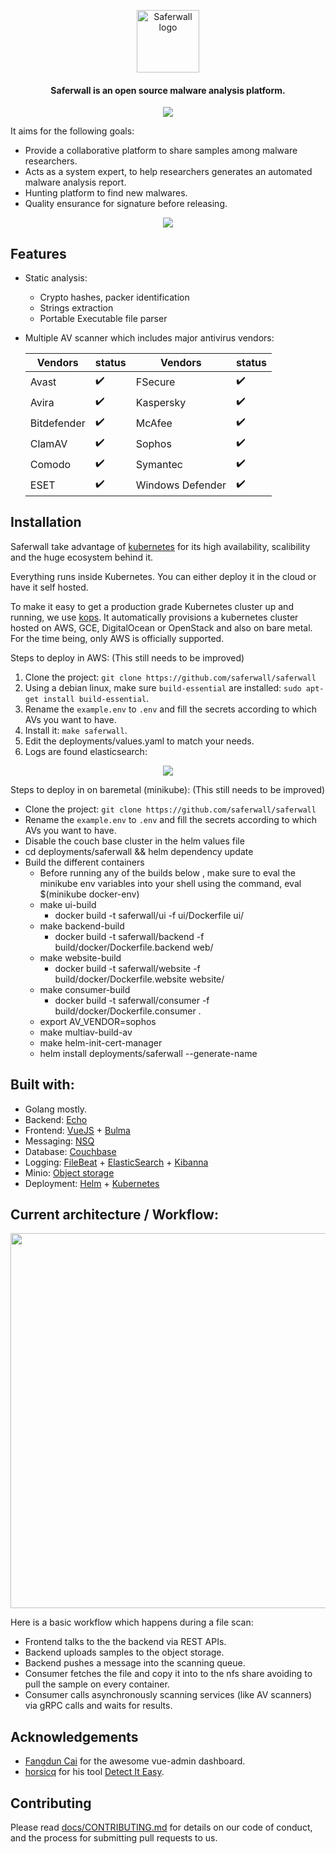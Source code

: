 <p align="center"><a href="https://saferwall.com" target="_blank" rel="noopener noreferrer"><img width="100" src="https://i.imgur.com/zjCOKPo.png" alt="Saferwall logo"></a></p>
<h4 align="center">Saferwall is an open source malware analysis platform</a>.</h4>

<p align="center"> 
  <a href="https://gitter.im/saferwall/community"><img src="https://img.shields.io/gitter/room/saferwall/community?style=flat-square"></a>
</p>

It aims for the following goals:
- Provide a collaborative platform to share samples among malware researchers.
- Acts as a system expert, to help researchers generates an automated malware analysis report.
- Hunting platform to find new malwares.
- Quality ensurance for signature before releasing.

<p align="center"><img src="https://i.imgur.com/lYv1B4S.png" width="auto" height="auto"></p>

## Features

- Static analysis:
    - Crypto hashes, packer identification
    - Strings extraction
    - Portable Executable file parser
- Multiple AV scanner which includes major antivirus vendors:

    Vendors | status | Vendors | status
    --- | --- | --- | ---
    Avast | :heavy_check_mark: | FSecure | :heavy_check_mark: 
    Avira | :heavy_check_mark: | Kaspersky | :heavy_check_mark: 
    Bitdefender | :heavy_check_mark: | McAfee | :heavy_check_mark: 
    ClamAV | :heavy_check_mark: | Sophos | :heavy_check_mark: 
    Comodo | :heavy_check_mark: | Symantec | :heavy_check_mark: 
    ESET | :heavy_check_mark: | Windows Defender | :heavy_check_mark: 

## Installation

Saferwall take advantage of [kubernetes](https://kubernetes.io/) for its high availability, scalibility and the huge ecosystem behind it. 

Everything runs inside Kubernetes. You can either deploy it in the cloud or have it self hosted.

 To make it easy to get a production grade Kubernetes cluster up and running, we use [kops](https://github.com/kubernetes/kops). It automatically provisions a kubernetes cluster hosted on AWS, GCE, DigitalOcean or OpenStack and also on bare metal. For the time being, only AWS is officially supported.

Steps to deploy in AWS:
(This still needs to be improved)
1. Clone the project: `git clone https://github.com/saferwall/saferwall`
2. Using a debian linux, make sure `build-essential` are installed: `sudo apt-get install build-essential`.
3. Rename the `example.env` to `.env` and fill the secrets according to which AVs you want to have.
4. Install it: `make saferwall`.
5. Edit the deployments/values.yaml to match your needs.
6. Logs are found elasticsearch:
<p align="center"><img src="https://i.imgur.com/6TnK2jR.png" width="auto" height="auto"></p>

Steps to deploy in on baremetal (minikube):
(This still needs to be improved)
- Clone the project: `git clone https://github.com/saferwall/saferwall`
- Rename the `example.env` to `.env` and fill the secrets according to which AVs you want to have.
- Disable the couch base cluster in the helm values file
- cd deployments/saferwall && helm dependency update
- Build the different containers
  - Before running any of the builds below , make sure to eval the minikube env variables into your shell using the command, eval $(minikube docker-env)
  - make ui-build
    - docker build  -t saferwall/ui -f ui/Dockerfile ui/
  - make backend-build
    - docker build  -t saferwall/backend -f build/docker/Dockerfile.backend web/
  - make website-build
    - docker build  -t saferwall/website -f build/docker/Dockerfile.website website/
  - make consumer-build
    - docker build  -t saferwall/consumer -f build/docker/Dockerfile.consumer .
  - export AV_VENDOR=sophos
  - make multiav-build-av
  - make helm-init-cert-manager
  - helm install deployments/saferwall --generate-name

## Built with:

- Golang mostly.
- Backend: [Echo](https://echo.labstack.com/)
- Frontend: [VueJS](https://vuejs.org/) + [Bulma](https://bulma.io/)
- Messaging: [NSQ](https://nsq.io/)
- Database: [Couchbase](https://www.couchbase.com/)
- Logging: [FileBeat](https://www.elastic.co/beats/filebeat) + [ElasticSearch](https://www.elastic.co/) + [Kibanna](https://www.elastic.co/)
- Minio: [Object storage](https://min.io/)
- Deployment: [Helm](https://helm.sh/) + [Kubernetes](https://kubernetes.io/)

## Current architecture / Workflow:

<p align="center"><img src="https://i.imgur.com/W0qXb5y.png" width="600px" height="auto"></p>

Here is a basic workflow which happens during a file scan:
- Frontend talks to the the backend via REST APIs.
- Backend uploads samples to the object storage.
- Backend pushes a message into the scanning queue.
- Consumer fetches the file and copy it into to the nfs share avoiding to pull the sample on every container.
- Consumer calls asynchronously scanning services (like AV scanners) via gRPC calls and waits for results.

## Acknowledgements

- [Fangdun Cai](https://github.com/fundon) for the awesome vue-admin dashboard.
- [horsicq](https://github.com/horsicq) for his tool [Detect It Easy](https://github.com/horsicq/Detect-It-Easy).

## Contributing

Please read [docs/CONTRIBUTING.md](docs/CONTRIBUTING.md) for details on our code of conduct, and the process for submitting pull requests to us.
